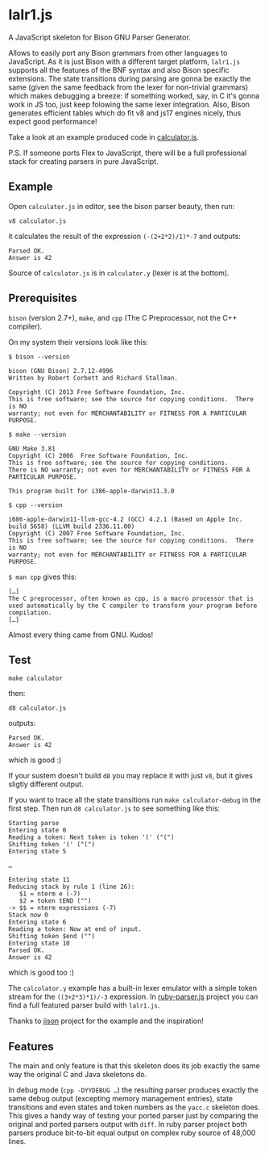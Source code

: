 # lalr1.js

A JavaScript skeleton for Bison GNU Parser Generator.

Allows to easily port any Bison grammars from other languages to JavaScript. As it is just Bison with a different target platform, `lalr1.js` supports all the features of the BNF syntax and also Bison specific extensions. The state transitions during parsing are gonna be exactly the same (given the same feedback from the lexer for non-trivial grammars) which makes debugging a breeze: if something worked, say, in C it's gonna work in JS too, just keep folowing the same lexer integration. Also, Bison generates efficient tables which do fit v8 and js17 engines nicely, thus expect good performance!

Take a look at an example produced code in [calculator.js](calculator.js).

P.S. If someone ports Flex to JavaScript, there will be a full professional stack for creating parsers in pure JavaScript.

## Example

Open `calculator.js` in editor, see the bison parser beauty, then run:

    v8 calculator.js

it calculates the result of the expression `(-(2+2*2)/1)*-7` and outputs:

    Parsed OK.
    Answer is 42

Source of `calculator.js` is in `calculator.y` (lexer is at the bottom).

## Prerequisites

`bison` (version 2.7+), `make`, and `cpp` (The C Preprocessor, not the C++ compiler).

On my system their versions look like this:

`$ bison --version`

    bison (GNU Bison) 2.7.12-4996
    Written by Robert Corbett and Richard Stallman.

    Copyright (C) 2013 Free Software Foundation, Inc.
    This is free software; see the source for copying conditions.  There is NO
    warranty; not even for MERCHANTABILITY or FITNESS FOR A PARTICULAR PURPOSE.

`$ make --version`

    GNU Make 3.81
    Copyright (C) 2006  Free Software Foundation, Inc.
    This is free software; see the source for copying conditions.
    There is NO warranty; not even for MERCHANTABILITY or FITNESS FOR A
    PARTICULAR PURPOSE.

    This program built for i386-apple-darwin11.3.0

`$ cpp --version`

    i686-apple-darwin11-llvm-gcc-4.2 (GCC) 4.2.1 (Based on Apple Inc. build 5658) (LLVM build 2336.11.00)
    Copyright (C) 2007 Free Software Foundation, Inc.
    This is free software; see the source for copying conditions.  There is NO
    warranty; not even for MERCHANTABILITY or FITNESS FOR A PARTICULAR PURPOSE.

`$ man cpp` gives this:

    […]
    The C preprocessor, often known as cpp, is a macro processor that is used automatically by the C compiler to transform your program before compilation.
    […]

Almost every thing came from GNU. Kudos!

## Test

    make calculator

then:

    d8 calculator.js

outputs:

    Parsed OK.
    Answer is 42

which is good :)

If your sustem doesn't build `d8` you may replace it with just `v8`, but it gives sligtly different output.

If you want to trace all the state transitions run `make calculator-debug` in the first step. Then run `d8 calculator.js` to see something like this:

    Starting parse
    Entering state 0
    Reading a token: Next token is token '(' ("(")
    Shifting token '(' ("(")
    Entering state 5

    …

    Entering state 11
    Reducing stack by rule 1 (line 26):
       $1 = nterm e (-7)
       $2 = token tEND ("")
    -> $$ = nterm expressions (-7)
    Stack now 0
    Entering state 6
    Reading a token: Now at end of input.
    Shifting token $end ("")
    Entering state 10
    Parsed OK.
    Answer is 42

which is good too :)

The `calcolator.y` example has a built-in lexer emulator with a simple token stream for the `((3+2*3)*1)/-3` expression. In [ruby-parser.js](https://github.com/kung-fu-tzu/ruby-parser.js) project you can find a full featured parser build with `lalr1.js`.

Thanks to [jison](https://github.com/zaach/jison) project for the example and the inspiration!

## Features

The main and only feature is that this skeleton does its job exactly the same way the original C and Java skeletons do.

In debug mode (`cpp -DYYDEBUG …`) the resulting parser produces exactly the same debug output (excepting memory management entries), state transitions and even states and token numbers as the `yacc.c` skeleton does. This gives a handy way of testing your ported parser just by comparing the original and ported parsers output with `diff`. In ruby parser project both parsers produce bit-to-bit equal output on complex ruby source of 48,000 lines.
